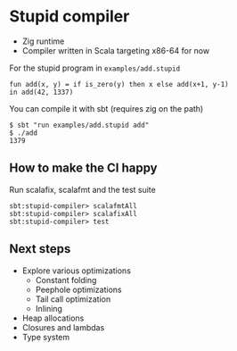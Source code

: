 # Stupid compiler

- Zig runtime
- Compiler written in Scala targeting x86-64 for now


For the stupid program in `examples/add.stupid`
```
fun add(x, y) = if is_zero(y) then x else add(x+1, y-1)
in add(42, 1337)
```

You can compile it with sbt (requires zig on the path)

```
$ sbt "run examples/add.stupid add"
$ ./add
1379
```

## How to make the CI happy

Run scalafix, scalafmt and the test suite

```
sbt:stupid-compiler> scalafmtAll
sbt:stupid-compiler> scalafixAll
sbt:stupid-compiler> test
```

## Next steps
- Explore various optimizations
    * Constant folding
    * Peephole optimizations
    * Tail call optimization
    * Inlining
- Heap allocations
- Closures and lambdas
- Type system
